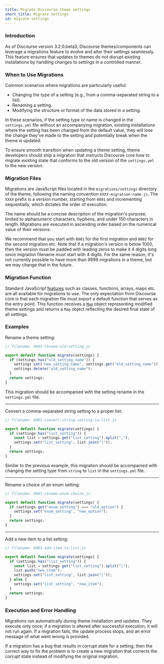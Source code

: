 ```yaml
---
title: Migrate Discourse theme settings
short_title: Migrate settings
id: migrate-settings
---
```


### Introduction

As of Discourse version 3.2.0.beta3, Discourse themes/components can leverage a migrations feature to evolve and alter their settings seamlessly. This feature ensures that updates to themes do not disrupt existing installations by handling changes to settings in a controlled manner.

### When to Use Migrations

Common scenarios where migrations are particularly useful:

- Changing the type of a setting (e.g., from a comma-separated string to a list).
- Renaming a setting.
- Modifying the structure or format of the data stored in a setting.

In these scenarios, if the setting type or name is changed in the `settings.yml` file without an accompanying migration, existing installations where the setting has been changed from the default value, they will lose the change they've made to the setting and potentially break when the theme is updated.

To ensure smooth transition when updating a theme setting, theme developers should ship a migration that instructs Discourse core how to migrate existing state that conforms to the old version of the `settings.yml` to the new version.

### Migration Files

Migrations are JavaScript files located in the `migrations/settings` directory of the theme, following the naming convention `XXXX-migration-name.js`. The `XXXX` prefix is a version number, starting from `0001` and incrementing sequentially, which dictates the order of execution.

The name should be a concise description of the migration's purpose, limited to alphanumeric characters, hyphens, and under 150 characters in length. Migrations are executed in ascending order based on the numerical value of their versions.

We recommend that you start with `0001` for the first migration and `0002` for the second migration etc. Note that if a migration's version is below 1000, then the version must be padded with leading zeros to make it 4 digits long since migration filename must start with 4 digits. For the same reason, it's not currently possible to have more than 9999 migrations in a theme, but we may change that in the future.

### Migration Function

Standard JavaScript [features](https://developer.mozilla.org/en-US/docs/Web/JavaScript/Reference) such as classes, functions, arrays, maps etc. are all available for migrations to use. The only expectation from Discourse core is that each migration file must export a default function that serves as the entry point. This function receives a [`Map`](https://developer.mozilla.org/en-US/docs/Web/JavaScript/Reference/Global_Objects/Map) object representing modified theme settings and returns a `Map` object reflecting the desired final state of all settings.

### Examples

Rename a theme setting:

```js
// filename: 0001-rename-old-setting.js

export default function migrate(settings) {
  if (settings.has("old_setting_name")) {
    settings.set("new_setting_name", settings.get("old_setting_name"));
    settings.delete("old_setting_name");
  }
  return settings;
}
```

This migration should be accompanied with the setting rename in the `settings.yml` file.

---

Convert a comma-separated string setting to a proper list:

```js
// filename: 0001-convert-string-setting-to-list.js

export default function migrate(settings) {
  if (settings.has("list_setting")) {
    const list = settings.get("list_setting").split(",");
    settings.set("list_setting", list.join("|"));
  }
  return settings;
}
```

Similar to the previous example, this migration should be accompanied with changing the setting type from `string` to `list` in the `settings.yml` file.

---

Rename a choice of an enum setting:

```js
// filename: 0001-rename-enum-choice.js

export default function migrate(settings) {
  if (settings.get("enum_setting") === "old_option") {
    settings.set("enum_setting", "new_option");
  }
  return settings;
}
```

---

Add a new item to a list setting:

```js
// filename: 0001-add-item-to-list.js

export default function migrate(settings) {
  if (settings.has("list_setting")) {
    const list = settings.get("list_setting").split("|");
    list.push("new_item");
    settings.set("list_setting", list.join("|"));
  } else {
    settings.set("list_setting", "new_item");
  }
  return settings;
}
```

### Execution and Error Handling

Migrations run automatically during theme installation and updates. They execute only once; if a migration is altered after successful execution, it will not run again. If a migration fails, the update process stops, and an error message of what went wrong is provided.

If a migration has a bug that results in corrupt state for a setting, then the correct way to fix the problem is to create a new migration that corrects the corrupt state instead of modifying the original migration.
